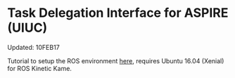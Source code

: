 # Task Delegation Interface for ASPIRE (UIUC)

Updated: 10FEB17

Tutorial to setup the ROS environment [here](http://wiki.ros.org/ROS/Tutorials/InstallingandConfiguringROSEnvironment), requires Ubuntu 16.04 (Xenial) for ROS Kinetic Kame.
